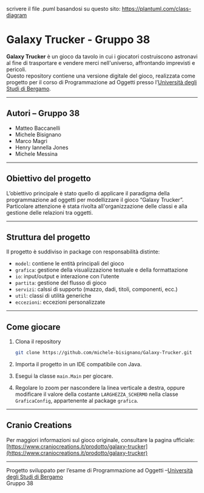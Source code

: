 scrivere il file .puml basandosi su questo sito: https://plantuml.com/class-diagram

# Galaxy Trucker - Gruppo 38

**Galaxy Trucker** è un gioco da tavolo in cui i giocatori costruiscono astronavi al fine di trasportare e vendere merci nell'universo, affrontando imprevisti e pericoli.  
Questo repository contiene una versione digitale del gioco, realizzata come progetto per il corso di Programmazione ad Oggetti presso l’[Università degli Studi di Bergamo](https://www.unibg.it/).

---

## Autori – Gruppo 38
- Matteo Baccanelli  
- Michele Bisignano  
- Marco Magri  
- Henry Iannella Jones  
- Michele Messina  

---

## Obiettivo del progetto

L’obiettivo principale è stato quello di applicare il paradigma della programmazione ad oggetti per modellizzare il gioco “Galaxy Trucker”.  
Particolare attenzione è stata rivolta all'organizzazione delle classi e alla gestione delle relazioni tra oggetti.

---

## Struttura del progetto

Il progetto è suddiviso in package con responsabilità distinte:

- `model`: contiene le entità principali del gioco  
- `grafica`: gestione della visualizzazione testuale e della formattazione  
- `io`: input/output e interazione con l’utente  
- `partita`: gestione del flusso di gioco  
- `servizi`: calssi di supporto (mazzo, dadi, titoli, componenti, ecc.)  
- `util`: classi di utilità generiche  
- `eccezioni`: eccezioni personalizzate

---

## Come giocare

1. Clona il repository  
   ```sh
   git clone https://github.com/michele-bisignano/Galaxy-Trucker.git
   ```

2. Importa il progetto in un IDE compatibile con Java.

3. Esegui la classe `main.Main` per giocare.

4. Regolare lo zoom per nascondere la linea verticale a destra, oppure modificare il valore della costante `LARGHEZZA_SCHERMO` nella classe `GraficaConfig`, appartenente al package `grafica`.

---

## Cranio Creations

Per maggiori informazioni sul gioco originale, consultare la pagina ufficiale:  
[https://www.craniocreations.it/prodotto/galaxy-trucker](https://www.craniocreations.it/prodotto/galaxy-trucker)

---

Progetto sviluppato per l’esame di Programmazione ad Oggetti –[Università degli Studi di Bergamo](https://www.unibg.it/)  
Gruppo 38